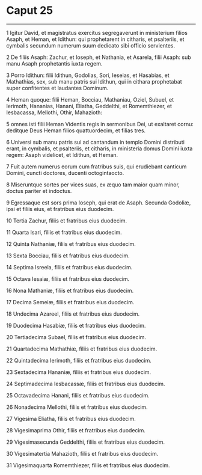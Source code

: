 # Caput 25

***

1 Igitur David, et magistratus exercitus segregaverunt in ministerium filios Asaph, et Heman, et Idithun: qui prophetarent in citharis, et psalteriis, et cymbalis secundum numerum suum dedicato sibi officio servientes.

2 De filiis Asaph: Zachur, et Ioseph, et Nathania, et Asarela, filii Asaph: sub manu Asaph prophetantis iuxta regem.

3 Porro Idithun: filii Idithun, Godolias, Sori, Ieseias, et Hasabias, et Mathathias, sex, sub manu patris sui Idithun, qui in cithara prophetabat super confitentes et laudantes Dominum.

4 Heman quoque: filii Heman, Bocciau, Mathaniau, Oziel, Subuel, et Ierimoth, Hananias, Hanani, Eliatha, Geddelthi, et Romemthiezer, et Iesbacassa, Mellothi, Othir, Mahazioth:

5 omnes isti filii Heman Videntis regis in sermonibus Dei, ut exaltaret cornu: deditque Deus Heman filios quattuordecim, et filias tres.

6 Universi sub manu patris sui ad cantandum in templo Domini distributi erant, in cymbalis, et psalteriis, et citharis, in ministeria domus Domini iuxta regem: Asaph videlicet, et Idithun, et Heman.

7 Fuit autem numerus eorum cum fratribus suis, qui erudiebant canticum Domini, cuncti doctores, ducenti octogintaocto.

8 Miseruntque sortes per vices suas, ex æquo tam maior quam minor, doctus pariter et indoctus.

9 Egressaque est sors prima Ioseph, qui erat de Asaph. Secunda Godoliæ, ipsi et filiis eius, et fratribus eius duodecim.

10 Tertia Zachur, filiis et fratribus eius duodecim.

11 Quarta Isari, filiis et fratribus eius duodecim.

12 Quinta Nathaniæ, filiis et fratribus eius duodecim.

13 Sexta Bocciau, filiis et fratribus eius duodecim.

14 Septima Isreela, filiis et fratribus eius duodecim.

15 Octava Iesaiæ, filiis et fratribus eius duodecim.

16 Nona Mathaniæ, filiis et fratribus eius duodecim.

17 Decima Semeiæ, filiis et fratribus eius duodecim.

18 Undecima Azareel, filiis et fratribus eius duodecim.

19 Duodecima Hasabiæ, filiis et fratribus eius duodecim.

20 Tertiadecima Subael, filiis et fratribus eius duodecim.

21 Quartadecima Mathathiæ, filiis et fratribus eius duodecim.

22 Quintadecima Ierimoth, filiis et fratribus eius duodecim.

23 Sextadecima Hananiæ, filiis et fratribus eius duodecim.

24 Septimadecima Iesbacassæ, filiis et fratribus eius duodecim.

25 Octavadecima Hanani, filiis et fratribus eius duodecim.

26 Nonadecima Mellothi, filiis et fratribus eius duodecim.

27 Vigesima Eliatha, filiis et fratribus eius duodecim.

28 Vigesimaprima Othir, filiis et fratribus eius duodecim.

29 Vigesimasecunda Geddelthi, filiis et fratribus eius duodecim.

30 Vigesimatertia Mahazioth, filiis et fratribus eius duodecim.

31 Vigesimaquarta Romemthiezer, filiis et fratribus eius duodecim.

